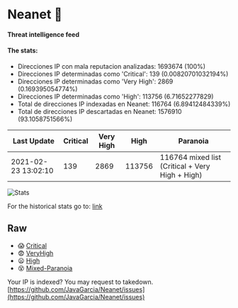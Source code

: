 # Neanet :hocho:
#### Threat intelligence feed
#### The stats:

- Direcciones IP con mala reputacion analizadas: 1693674 (100%)
- Direcciones IP determinadas como 'Critical':  139 (0.00820701032194%)
- Direcciones IP determinadas como 'Very High':  2869 (0.169395054774%)
- Direcciones IP determinadas como 'High':  113756 (6.71652277829)
- Total de direcciones IP indexadas en Neanet:  116764 (6.89412484339%)
- Total de direcciones IP descartadas en Neanet:  1576910 (93.1058751566%)

| Last Update | Critical | Very High | High | Paranoia |
| --- | --- | --- | --- | --- |
| 2021-02-23 13:02:10 | 139 | 2869 | 113756 | 116764 mixed list (Critical + Very High + High)|

![Stats](https://docs.google.com/spreadsheets/d/e/2PACX-1vSnaNMIXVabIpDJjufMlzH7poXnshF3mgd8Is1g9ytUEzVsP5my4Trn8f-xkoLLQ38xpL3HtmUexLo6/pubchart?oid=501124687&format=image)

For the historical stats go to: [link](/stats.csv)
## Raw
- :scream: [Critical](https://raw.githubusercontent.com/JavaGarcia/Neanet/master/blacklists/neanet_critical.txt)
- :fearful: [VeryHigh](https://raw.githubusercontent.com/JavaGarcia/Neanet/master/blacklists/neanet_veryHigh.txtt)
- :frowning: [High](https://raw.githubusercontent.com/JavaGarcia/Neanet/master/blacklists/neanet_high.txt)
- :dizzy_face: [Mixed-Paranoia](https://raw.githubusercontent.com/JavaGarcia/Neanet/master/blacklists/neanet_all.txt)


Your IP is indexed? You may request to takedown. [https://github.com/JavaGarcia/Neanet/issues](https://github.com/JavaGarcia/Neanet/issues)





















































































































































































































































































































































































































































































































































































































































































































































































































































































































































































































































































































































































































































































































































































































































































































































































































































































































































































































































































































































































































































































































































































































































































































































































































































































































































































































































































































































































































































































































































































































































































































































































































































































































































































































































































































































































































































































































































































































































































































































































































































































































































































































































































































































































































































































































































































